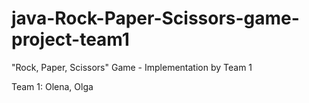 # java-Rock-Paper-Scissors-game-project-team1
"Rock, Paper, Scissors" Game - Implementation by Team 1

Team 1: Olena, Olga
